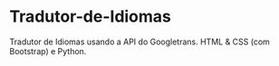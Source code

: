 # Tradutor-de-Idiomas
Tradutor de Idiomas usando a API do Googletrans. HTML &amp; CSS (com Bootstrap) e Python.
